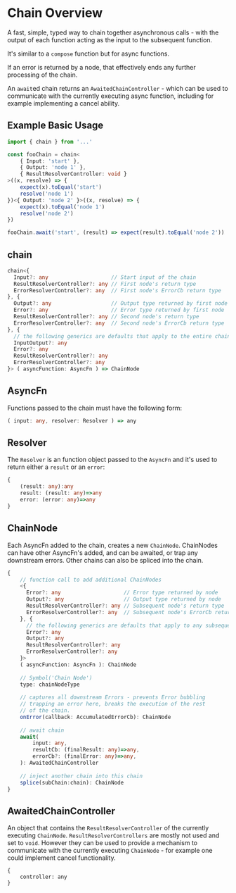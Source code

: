 # Chain Overview

A fast, simple, typed way to chain together asynchronous calls - with the output of each function acting as the input to the subsequent function.

It's similar to a `compose` function but for async functions.

If an error is returned by a node, that effectively ends any further processing of the chain.

An `await`ed chain returns an `AwaitedChainController` - which can be used to communicate with the currently executing async function, including for example implementing a cancel ability.

## Example Basic Usage

```typescript
import { chain } from '...'

const fooChain = chain<
 	{ Input: 'start' },
 	{ Output: 'node 1' },
 	{ ResultResolverController: void }
>((x, resolve) => {
    expect(x).toEqual('start')
    resolve('node 1')
})<{ Output: 'node 2' }>((x, resolve) => {
    expect(x).toEqual('node 1')
    resolve('node 2')
})

fooChain.await('start', (result) => expect(result).toEqual('node 2'))
```



## chain

``` typescript
chain<{
  Input?: any                    // Start input of the chain
  ResultResolverController?: any // First node's return type
  ErrorResolverController?: any  // First node's ErrorCb return type
}, {
  Output?: any                   // Output type returned by first node
  Error?: any                    // Error type returned by first node
  ResultResolverController?: any // Second node's return type
  ErrorResolverController?: any  // Second node's ErrorCb return type  
}, { 
  // the following generics are defaults that apply to the entire chain. They  can be overridden or modified
  InputOutput?: any     
  Error?: any                                  
  ResultResolverController?: any 
  ErrorResolverController?: any  
}> ( asyncFunction: AsyncFn ) => ChainNode
```

## AsyncFn

Functions passed to the chain must have the following form:

``` typescript
( input: any, resolver: Resolver ) => any
```

## Resolver

The `Resolver` is an function object passed to the `AsyncFn` and it's used to return either a `result` or an `error`:

```typescript
{
    (result: any):any
    result: (result: any)=>any
    error: (error: any)=>any
}
```

## ChainNode

Each AsyncFn added to the chain, creates a new `ChainNode`.  ChainNodes can have other AsyncFn's added, and can be awaited, or trap any downstream errors.  Other chains can also be spliced into the chain.

```typescript
{
    // function call to add additional ChainNodes
    <{
      Error?: any                    // Error type returned by node
      Output?: any                   // Output type returned by node
      ResultResolverController?: any // Subsequent node's return type
      ErrorResolverController?: any  // Subsequent node's ErrorCb return type  
    }, { 
      // the following generics are defaults that apply to any subsequent nodes. They can be overridden or modified
      Error?: any                    
      Output?: any                   
      ResultResolverController?: any 
      ErrorResolverController?: any  
    }>
    ( asyncFunction: AsyncFn ): ChainNode
    
    // Symbol('Chain Node')
    type: chainNodeType
    
    // captures all downstream Errors - prevents Error bubbling
    // trapping an error here, breaks the execution of the rest
    // of the chain.
    onError(callback: AccumulatedErrorCb): ChainNode
    
    // await chain
    await(
    	input: any,
    	resultCb: (finalResult: any)=>any,
    	errorCb?: (finalError: any)=>any,
    ): AwaitedChainController
    
    // inject another chain into this chain
    splice(subChain:chain): ChainNode
}
```

## AwaitedChainController

An object that contains the `ResultResolverController` of the currently executing `ChainNode`.  `ResultResolverControllers` are mostly not used and set to `void`.  However they can be used to provide a mechanism to communicate with the currently executing `ChainNode` - for example one could implement cancel functionality.


```
{
	controller: any
}
```